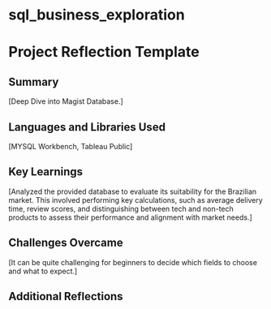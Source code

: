 # sql_business_exploration
# Project Reflection Template
## Summary
[Deep Dive into Magist Database.]
## Languages and Libraries Used
[MYSQL Workbench, Tableau Public]
## Key Learnings
[Analyzed the provided database to evaluate its suitability for the Brazilian market. This involved performing key calculations, such as average delivery time, review scores, and distinguishing between tech and non-tech products to assess their performance and alignment with market needs.]
## Challenges Overcame
[It can be quite challenging for beginners to decide which fields to choose and what to expect.]
## Additional Reflections
